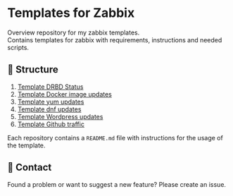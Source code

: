 # Templates for Zabbix
Overview repository for my zabbix templates.  
Contains templates for zabbix with requirements, instructions and needed scripts.

## 📁 Structure
1. [Template DRBD Status](https://github.com/thetorminal/zabbix-drbd)
2. [Template Docker image updates](https://github.com/thetorminal/zabbix-docker-image-updates)
3. [Template yum updates](https://github.com/thetorminal/zabbix-yum-updates)
4. [Template dnf updates](https://github.com/thetorminal/zabbix-dnf-updates)
5. [Template Wordpress updates](https://github.com/thetorminal/Zabbix-Wordpress-updates)
7. [Template Github traffic](https://github.com/thetorminal/zabbix-github-traffic)

Each repository contains a `README.md` file with instructions for the usage of the template.  

## 💬 Contact
Found a problem or want to suggest a new feature? Please create an issue.
